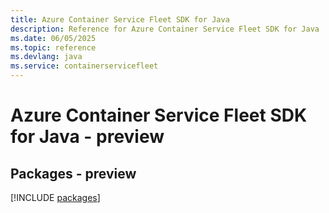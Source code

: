 ```yaml
---
title: Azure Container Service Fleet SDK for Java
description: Reference for Azure Container Service Fleet SDK for Java
ms.date: 06/05/2025
ms.topic: reference
ms.devlang: java
ms.service: containerservicefleet
---
```

# Azure Container Service Fleet SDK for Java - preview
## Packages - preview
[!INCLUDE [packages](container-service-fleet-index.md)]